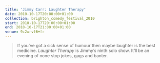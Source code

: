 ```yaml
---
title: 'Jimmy Carr: Laughter Therapy'
date: 2010-10-17T20:00:00+01:00
collection: brighton_comedy_festival_2010
start: 2010-10-17T20:00:00+01:00
end: 2010-10-17T21:00:00+01:00
venue: 9c2xrvf6+fr
---
```

> If you’ve got a sick sense of humour then maybe laughter is the best medicine. <cite>Laughter Therapy</cite> is Jimmy’s ninth solo show. It’ll be an evening of none stop jokes, gags and banter.
